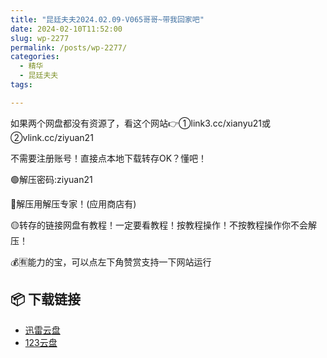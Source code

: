 ```yaml
---
title: "昆廷夫夫2024.02.09-V065哥哥~带我回家吧"
date: 2024-02-10T11:52:00
slug: wp-2277
permalink: /posts/wp-2277/
categories:
  - 精华
  - 昆廷夫夫
tags:

---
```


如果两个网盘都没有资源了，看这个网站👉①link3.cc/xianyu21或②vlink.cc/ziyuan21

不需要注册账号！直接点本地下载转存OK？懂吧！

🟢解压密码:ziyuan21

🔵解压用解压专家！(应用商店有)

🟡转存的链接网盘有教程！一定要看教程！按教程操作！不按教程操作你不会解压！

💰🈶能力的宝，可以点左下角赞赏支持一下网站运行

## 📦 下载链接
- [迅雷云盘](https://blziyuan21.com/pay-download/2277?key=7d5f9e2627&down_id=0)
- [123云盘](https://blziyuan21.com/pay-download/2277?key=7d5f9e2627&down_id=1)

